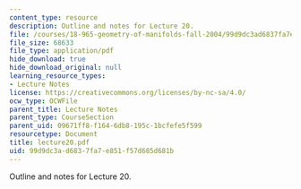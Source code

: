 ```yaml
---
content_type: resource
description: Outline and notes for Lecture 20.
file: /courses/18-965-geometry-of-manifolds-fall-2004/99d9dc3ad6837fa7e851f57d685d681b_lecture20.pdf
file_size: 68633
file_type: application/pdf
hide_download: true
hide_download_original: null
learning_resource_types:
- Lecture Notes
license: https://creativecommons.org/licenses/by-nc-sa/4.0/
ocw_type: OCWFile
parent_title: Lecture Notes
parent_type: CourseSection
parent_uid: 09671ff8-f164-6db8-195c-1bcfefe5f599
resourcetype: Document
title: lecture20.pdf
uid: 99d9dc3a-d683-7fa7-e851-f57d685d681b
---
```

Outline and notes for Lecture 20.